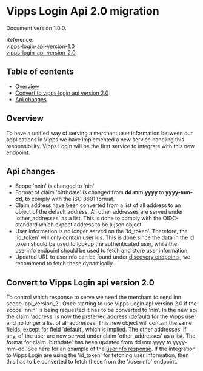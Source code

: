 # Vipps Login Api 2.0 migration

Document version 1.0.0.

Reference:\
[vipps-login-api-version-1.0](versions/1.0/vipps-login-api.md)\
[vipps-login-api-version-2.0](vipps-login-api.md)

## Table of contents
* [Overview](#overview)
* [Convert to vipps login api version 2.0](#convert-to-vipps-login-api-version-20)
* [Api changes](#api-changes)

## Overview
To have a unified way of serving a merchant user information between our applications in Vipps we have implemented a new service handling this responsibility.
Vipps Login will be the first service to integrate with this new endpoint.

## Api changes
* Scope 'nnin' is changed to 'nin'
* Format of claim 'birthdate' is changed from **dd.mm.yyyy** to **yyyy-mm-dd**, to comply with the ISO 8601 format.
* Claim address have been converted from a list of all address to an object of the default address. All other addresses are served under 'other_addresses' as a list. 
This is done to comply with the OIDC-standard which expect address to be a json object.
* User information is no longer served on the 'id_token'. Therefore, the 'id_token' will only contain user ids. 
This is done since the data in the id token should be used to lookup the authenticated user, while the userinfo endpoint should be used to fetch and store user information.   
* Updated URL to userinfo can be found under [discovery endpoints](vipps-login-api.md#openid-connect-discovery-endpoint), we recommend to fetch these dynamically.

## Convert to Vipps Login api version 2.0
To control which response to serve we need the merchant to send inn scope 'api_version_2'.
Once starting to use Vipps Login api version 2.0 if the scope 'nnin' is being requested it has to be converted to 'nin'.
In the new api the claim 'address' is now the preferred address (default) for the Vipps user and no longer a list of all addresses.
This new object will contain the same fields, except for field 'default', which is implied.
The other addresses, if any, of the user are now served under claim 'other_addresses' as a list.
The format for claim 'birthdate' has been updated from dd.mm.yyyy to yyyy-mm-dd.
See here for an example of the [userinfo response](https://vippsas.github.io/vipps-login-api/#/public/userinfo).
If the integration to Vipps Login are using the 'id_token' for fetching user information, then this has to be converted to fetch these from the '/userinfo' endpoint.


